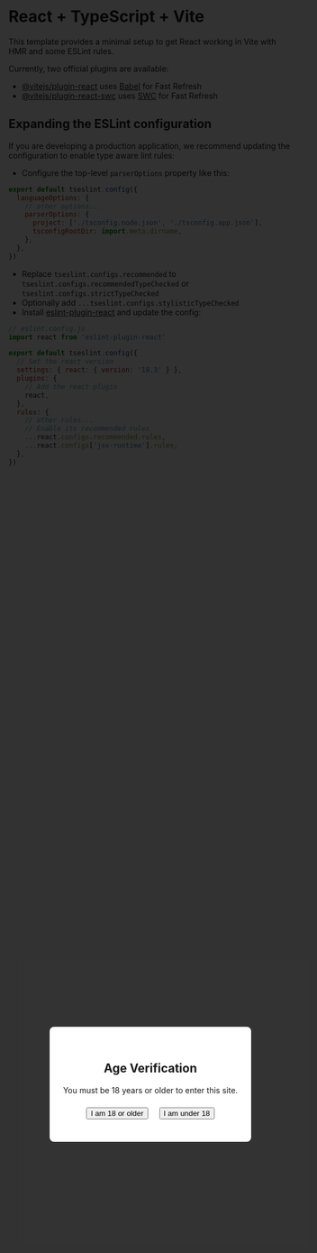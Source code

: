 # React + TypeScript + Vite

This template provides a minimal setup to get React working in Vite with HMR and some ESLint rules.

Currently, two official plugins are available:

- [@vitejs/plugin-react](https://github.com/vitejs/vite-plugin-react/blob/main/packages/plugin-react/README.md) uses [Babel](https://babeljs.io/) for Fast Refresh
- [@vitejs/plugin-react-swc](https://github.com/vitejs/vite-plugin-react-swc) uses [SWC](https://swc.rs/) for Fast Refresh

## Expanding the ESLint configuration

If you are developing a production application, we recommend updating the configuration to enable type aware lint rules:

- Configure the top-level `parserOptions` property like this:

```js
export default tseslint.config({
  languageOptions: {
    // other options...
    parserOptions: {
      project: ['./tsconfig.node.json', './tsconfig.app.json'],
      tsconfigRootDir: import.meta.dirname,
    },
  },
})
```

- Replace `tseslint.configs.recommended` to `tseslint.configs.recommendedTypeChecked` or `tseslint.configs.strictTypeChecked`
- Optionally add `...tseslint.configs.stylisticTypeChecked`
- Install [eslint-plugin-react](https://github.com/jsx-eslint/eslint-plugin-react) and update the config:

```js
// eslint.config.js
import react from 'eslint-plugin-react'

export default tseslint.config({
  // Set the react version
  settings: { react: { version: '18.3' } },
  plugins: {
    // Add the react plugin
    react,
  },
  rules: {
    // other rules...
    // Enable its recommended rules
    ...react.configs.recommended.rules,
    ...react.configs['jsx-runtime'].rules,
  },
})
```
<!-- Age Verification Popup -->
<div id="age-verify" style="position:fixed;top:0;left:0;width:100vw;height:100vh;z-index:9999;background:rgba(0,0,0,0.8);display:flex;align-items:center;justify-content:center;">
  <div style="background:white;padding:32px 24px;border-radius:8px;max-width:350px;text-align:center;">
    <h2>Age Verification</h2>
    <p>You must be 18 years or older to enter this site.</p>
    <button onclick="verifyAge(true)" style="margin:8px;">I am 18 or older</button>
    <button onclick="verifyAge(false)" style="margin:8px;">I am under 18</button>
  </div>
</div>
<script>
function verifyAge(isOldEnough) {
  if(isOldEnough) {
    document.getElementById('age-verify').style.display = 'none';
    localStorage.setItem('ageVerified', 'yes');
  } else {
    window.location.href = 'https://www.google.com/';
  }
}
window.onload = function() {
  if(localStorage.getItem('ageVerified') === 'yes') {
    document.getElementById('age-verify').style.display = 'none';
  }
};
</script>
